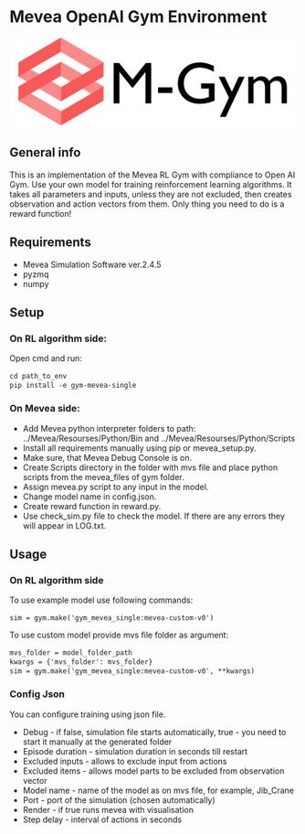 # Mevea OpenAI Gym Environment 

![Logo](/images/logo.jpg)

## General info
This is an implementation of the Mevea RL Gym with compliance to Open AI Gym.
Use your own model for training reinforcement learning algorithms.
It takes all parameters and inputs, unless they are not excluded, then creates observation and action vectors from them.
Only thing you need to do is a reward function!

    
## Requirements

- Mevea Simulation Software ver.2.4.5
- pyzmq
- numpy
    
## Setup

### On RL algorithm side:

Open cmd and run:
```
cd path_to_env
pip install -e gym-mevea-single
```

### On Mevea side:

- Add Mevea python interpreter folders to path: ../Mevea/Resourses/Python/Bin and ../Mevea/Resourses/Python/Scripts   
- Install all requirements manually using pip or mevea_setup.py.
- Make sure, that Mevea Debug Console is on.
- Create Scripts directory in the folder with mvs file and place python scripts from the mevea_files of gym folder.
- Assign mevea.py script to any input in the model.
- Change model name in config.json.
- Create reward function in reward.py.
- Use check_sim.py file to check the model. If there are any errors they will appear in LOG.txt.

## Usage

### On RL algorithm side

To use example model use following commands:
    
```
sim = gym.make('gym_mevea_single:mevea-custom-v0')
```

To use custom model provide mvs file folder as argument:
```
mvs_folder = model_folder_path
kwargs = {'mvs_folder': mvs_folder}
sim = gym.make('gym_mevea_single:mevea-custom-v0', **kwargs)
```
### Config Json
You can configure training using json file.
- Debug - if false, simulation file starts automatically, true - you need to start it manually at the generated folder
- Episode duration - simulation duration in seconds till restart
- Excluded inputs - allows to exclude input from actions
- Excluded items - allows model parts to be excluded from observation vector 
- Model name - name of the model as on mvs file, for example, Jib_Crane
- Port - port of the simulation (chosen automatically)
- Render - if true runs mevea with visualisation
- Step delay - interval of actions in seconds
